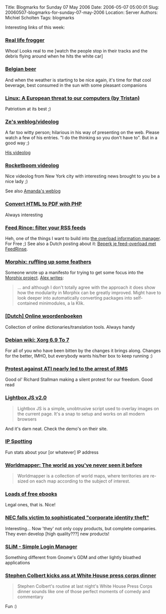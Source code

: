 Title: Blogmarks for Sunday 07 May 2006
Date: 2006-05-07 05:00:01
Slug: 20060507-blogmarks-for-sunday-07-may-2006
Location: Server
Authors: Michiel Scholten
Tags: blogmarks

<p>Interesting links of this week:</p>
<h3><a href="http://youtube.com/watch?v=DReSzXRK9F8">Real life frogger</a></h3>
<p>Whoa! Looks real to me [watch the people stop in their tracks and the debris flying around when he hits the white car]</p>
<h3><a href="http://en.wikipedia.org/wiki/Belgian_beer">Belgian beer</a></h3>
<p>And when the weather is starting to be nice again, it's time for that cool beverage, best consumed in the sun with some pleasant companions</p>
<h3><a href="http://shelleytherepublican.com/2006/04/linux-european-threat-to-our-computers.html"> Linux: A European threat to our computers (by Tristan)</a></h3>
<p>Patriotism at its best ;)</p>
<h3><a href="http://zefrank.com/">Ze's weblog/videolog</a></h3>
<p>A far too witty person; hilarious in his way of presenting on the web. Please watch a few of his entries. "I do the thinking so you don't have to". But in a good way ;)</p>
<p><a href="http://www.zefrank.com/theshow">His videolog</a></p>
<h3><a href="http://rocketboom.com/vlog/">Rocketboom videolog</a></h3>
<p>Nice videolog from New York city with interesting news brought to you be a nice lady ;)</p>
<p>See also <a href="http://www.amandaunboomed.blogspot.com/">Amanda's weblog</a>
<h3><a href="http://www.digg.com/programming/Convert_HTML_to_PDF_with_PHP">Convert HTML to PDF with PHP</a></h3>
<p>Always interesting</p>
<h3><a href="http://www.feedrinse.com/">Feed Rince: filter your RSS feeds</a></h3>
<p>Heh, one of the things I want to build into <a href="http://aquariusoft.org/page/html/overload/">the overload information manager</a>. For Free ;) See also a Dutch posting about it: <a href="http://www.blueace.nl/2006/04/beperk-je-feed-overload-met-feedrinse/">Beperk je feed-overload met FeedRinse</a>.</p>
<h3><a href="http://www.morphix.org/wiki/index.php/Talk:MorphixIdeasManifesto">Morphix: ruffling up some feathers</a></h3>
<p>Someone wrote up a manifesto for trying to get some focus into the <a href="http://www.morphix.org/">Morphix project</a>. <a href="http://www.alextreme.org/drupal/?q=node/442">Alex writes</a>:</p>
<blockquote><p class="quote">... and although I don't totally agree with the approach it does show how the modularity in Morphix can be greatly improved. Might have to look deeper into automatically converting packages into self-contained minimodules, a la Klik.</p></blockquote>

<h3><a href="http://www.woordenboek.eu/">[Dutch] Online woordenboeken</a></h3>
<p>Collection of online dictionaries/translation tools. Always handy</p>
<h3><a href="http://wiki.debian.org/Xorg69To7">Debian wiki: Xorg 6.9 To 7</a></h3>
<p>For all of you who have been bitten by the changes it brings along. Changes for the better, IMHO, but everybody wants his/her box to keep running :)</p>
<h3><a href="http://www.fsf.org/blogs/community/rms-ati-protest.html">Protest against ATI nearly led to the arrest of RMS</a></h3>
<p>Good ol' Richard Stallman making a silent protest for our freedom. Good read</p>
<h3><a href="http://www.huddletogether.com/projects/lightbox2/">Lightbox JS v2.0</a></h3>
<blockquote><p class="quote">Lightbox JS is a simple, unobtrusive script used to overlay images on the current page. It's a snap to setup and works on all modern browsers</p></blockquote>

<p>And it's darn neat. Check the demo's on their site.</p>
<h3><a href="http://www.ipspotting.com/">IP Spotting</a></h3>
<p>Fun stats about your [or whatever] IP address</p>
<h3><a href="http://www.sasi.group.shef.ac.uk/worldmapper/">Worldmapper: The world as you've never seen it before</a></h3>
<blockquote><p class="quote">Worldmapper is a collection of world maps, where territories are re-sized on each map according to the subject of interest.</p></blockquote>
<h3><a href="http://tamspalm.tamoggemon.com/2006/04/27/loads-of-free-ebooks/">Loads of free ebooks</a></h3>
<p>Legal ones, that is. Nice!</p>
<h3><a href="http://www.engadget.com/2006/04/27/nec-falls-victim-to-sophisticated-corporate-identity-theft/">NEC falls victim to sophisticated "corporate identity theft"</a></h3>
<p>Interesting... Now 'they' not only copy products, but complete companies. They even develop [high quality???] new products!</p>
<h3><a href="http://slim.berlios.de/">SLiM - Simple Login Manager</a></h3>
<p>Something different from Gnome's GDM and other lightly bloathed applications</p>
<h3><a href="http://www.boingboing.net/2006/04/29/stephen_colbert_kick.html">Stephen Colbert kicks ass at White House press corps dinner</a></h3>
<blockquote><p class="quote">Stephen Colbert's routine at last night's White House Press Corps dinner sounds like one of those perfect moments of comedy and commentary</p></blockquote>
<p>Fun :)</p>
